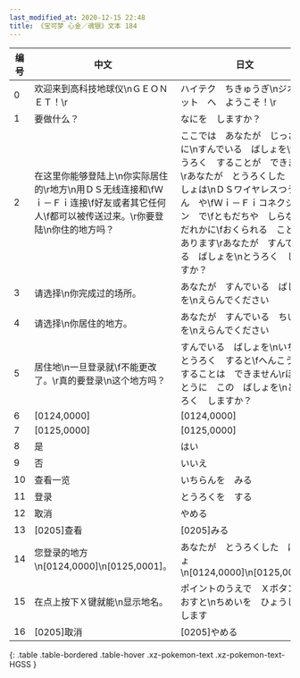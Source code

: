 ```yaml
---
last_modified_at: 2020-12-15 22:48
title: 《宝可梦 心金／魂银》文本 184
---
```

| 编号 | 中文 | 日文 |
| ---- | ---- | ---- |
| 0 | 欢迎来到高科技地球仪\nＧＥＯＮＥＴ！\r | ハイテク　ちきゅうぎ\nジオネット　へ　ようこそ！\r |
| 1 | 要做什么？ | なにを　しますか？ |
| 2 | 在这里你能够登陆上\n你实际居住的\r地方\n用ＤＳ无线连接和\fＷｉ－Ｆｉ连接\f好友或者其它任何人\f都可以被传送过来。\r你要登陆\n你住的地方吗？ | ここでは　あなたが　じっさいに\nすんでいる　ばしょを\fとうろく　することが　できます\rあなたが　とうろくした　ばしょは\nＤＳワイヤレスつうしん　や\fＷｉ－Ｆｉコネクション　で\fともだちや　しらない　だれかに\fおくられる　ことが　あります\rあなたが　すんでいる　ばしょを\nとうろく　しますか？ |
| 3 | 请选择\n你完成过的场所。 | あなたが　すんでいる　ばしょを\nえらんでください |
| 4 | 请选择\n你居住的地方。 | あなたが　すんでいる　ちいきを\nえらんでください |
| 5 | 居住地\n一旦登录就\f不能更改了。\r真的要登录\n这个地方吗？ | すんでいる　ばしょを\nいちど　とうろく　すると\fへんこう　することは　できません\rほんとうに　この　ばしょを\nとうろく　しますか？ |
| 6 | [0124,0000] | [0124,0000] |
| 7 | [0125,0000] | [0125,0000] |
| 8 | 是 | はい |
| 9 | 否 | いいえ |
| 10 | 查看一览 | いちらんを　みる |
| 11 | 登录 | とうろくを　する |
| 12 | 取消 | やめる |
| 13 | [0205]查看 | [0205]みる |
| 14 | 您登录的地方\n[0124,0000]\n[0125,0001]。 | あなたが　とうろくした　ばしょ\n[0124,0000]\n[0125,0001] |
| 15 | 在点上按下Ｘ键就能\n显示地名。 | ポイントのうえで　Ｘボタンを　おすと\nちめいを　ひょうじ　します |
| 16 | [0205]取消 | [0205]やめる |
{: .table .table-bordered .table-hover .xz-pokemon-text .xz-pokemon-text-HGSS }